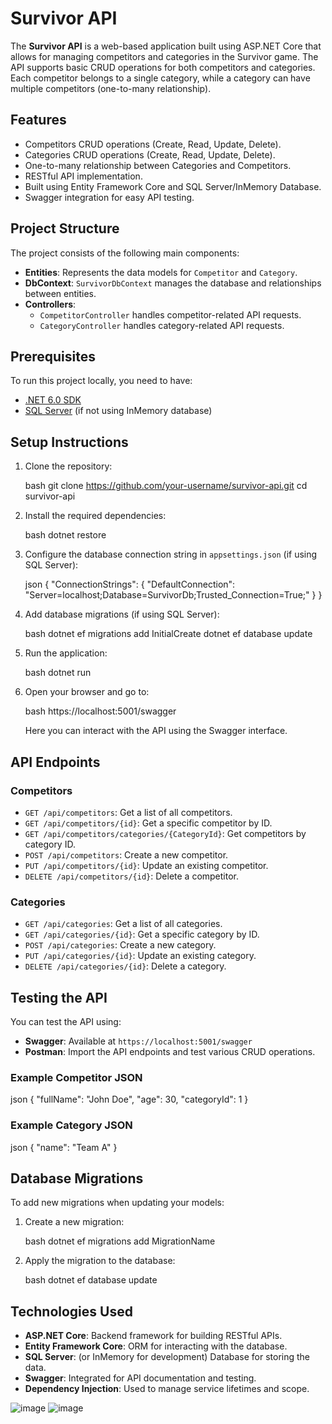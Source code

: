 # Survivor API

The **Survivor API** is a web-based application built using ASP.NET Core that allows for managing competitors and categories in the Survivor game. The API supports basic CRUD operations for both competitors and categories. Each competitor belongs to a single category, while a category can have multiple competitors (one-to-many relationship).

## Features

- Competitors CRUD operations (Create, Read, Update, Delete).
- Categories CRUD operations (Create, Read, Update, Delete).
- One-to-many relationship between Categories and Competitors.
- RESTful API implementation.
- Built using Entity Framework Core and SQL Server/InMemory Database.
- Swagger integration for easy API testing.

## Project Structure

The project consists of the following main components:

- **Entities**: Represents the data models for `Competitor` and `Category`.
- **DbContext**: `SurvivorDbContext` manages the database and relationships between entities.
- **Controllers**: 
  - `CompetitorController` handles competitor-related API requests.
  - `CategoryController` handles category-related API requests.

## Prerequisites

To run this project locally, you need to have:

- [.NET 6.0 SDK](https://dotnet.microsoft.com/download)
- [SQL Server](https://www.microsoft.com/en-us/sql-server) (if not using InMemory database)

## Setup Instructions

1. Clone the repository:

    bash
    git clone https://github.com/your-username/survivor-api.git
    cd survivor-api
    

2. Install the required dependencies:

    bash
    dotnet restore
    

3. Configure the database connection string in `appsettings.json` (if using SQL Server):

    json
    {
      "ConnectionStrings": {
        "DefaultConnection": "Server=localhost;Database=SurvivorDb;Trusted_Connection=True;"
      }
    }
    

4. Add database migrations (if using SQL Server):

    bash
    dotnet ef migrations add InitialCreate
    dotnet ef database update
    

5. Run the application:

    bash
    dotnet run
    

6. Open your browser and go to:

    bash
    https://localhost:5001/swagger
    

   Here you can interact with the API using the Swagger interface.

## API Endpoints

### Competitors

- `GET /api/competitors`: Get a list of all competitors.
- `GET /api/competitors/{id}`: Get a specific competitor by ID.
- `GET /api/competitors/categories/{CategoryId}`: Get competitors by category ID.
- `POST /api/competitors`: Create a new competitor.
- `PUT /api/competitors/{id}`: Update an existing competitor.
- `DELETE /api/competitors/{id}`: Delete a competitor.

### Categories

- `GET /api/categories`: Get a list of all categories.
- `GET /api/categories/{id}`: Get a specific category by ID.
- `POST /api/categories`: Create a new category.
- `PUT /api/categories/{id}`: Update an existing category.
- `DELETE /api/categories/{id}`: Delete a category.

## Testing the API

You can test the API using:

- **Swagger**: Available at `https://localhost:5001/swagger`
- **Postman**: Import the API endpoints and test various CRUD operations.

### Example Competitor JSON

json
{
  "fullName": "John Doe",
  "age": 30,
  "categoryId": 1
}


### Example Category JSON

json
{
  "name": "Team A"
}


## Database Migrations

To add new migrations when updating your models:

1. Create a new migration:

    bash
    dotnet ef migrations add MigrationName
    

2. Apply the migration to the database:

    bash
    dotnet ef database update
    

## Technologies Used

- **ASP.NET Core**: Backend framework for building RESTful APIs.
- **Entity Framework Core**: ORM for interacting with the database.
- **SQL Server**: (or InMemory for development) Database for storing the data.
- **Swagger**: Integrated for API documentation and testing.
- **Dependency Injection**: Used to manage service lifetimes and scope.

![image](https://github.com/user-attachments/assets/e6cd8e17-e5b5-4492-b4a1-e79634adb16f)
![image](https://github.com/user-attachments/assets/bd3a6884-fbbd-41e7-8fe0-58b650235936)
